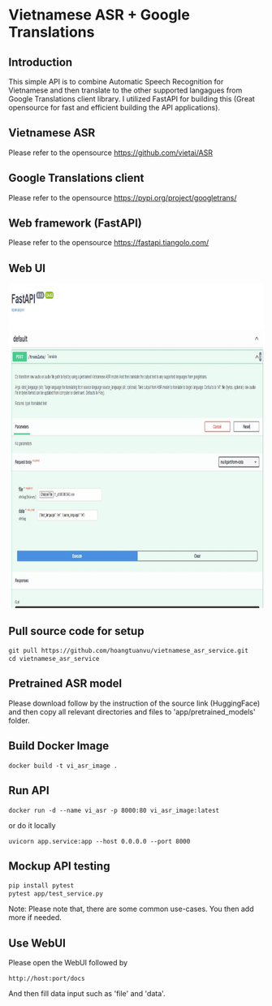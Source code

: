 # Vietnamese ASR + Google Translations
## Introduction
This simple API is to combine Automatic Speech Recognition for Vietnamese and then translate to the other supported langagues from Google Translations client 
library. I utilized FastAPI for building this (Great opensource for fast and efficient building the API applications).


## Vietnamese ASR
Please refer to the opensource https://github.com/vietai/ASR

## Google Translations client
Please refer to the opensource https://pypi.org/project/googletrans/

## Web framework (FastAPI)
Please refer to the opensource https://fastapi.tiangolo.com/

## Web UI

<p align="center">
<img src="https://github.com/hoangtuanvu/vietnamese_asr_service/blob/main/app/visualization/FastAPI.JPG" width="1280" height="640">
</p>

## Pull source code for setup
```
git pull https://github.com/hoangtuanvu/vietnamese_asr_service.git
cd vietnamese_asr_service
```

## Pretrained ASR model
Please download follow by the instruction of the source link (HuggingFace) and then copy all relevant directories and files to 'app/pretrained_models' folder.

## Build Docker Image
```
docker build -t vi_asr_image .
```

## Run API
```
docker run -d --name vi_asr -p 8000:80 vi_asr_image:latest
```

or do it locally

```
uvicorn app.service:app --host 0.0.0.0 --port 8000
```

## Mockup API testing
```
pip install pytest
pytest app/test_service.py
```

Note: Please note that, there are some common use-cases. You then add more if needed.

## Use WebUI
Please open the WebUI followed by
```
http://host:port/docs
```

And then fill data input such as 'file' and 'data'.
